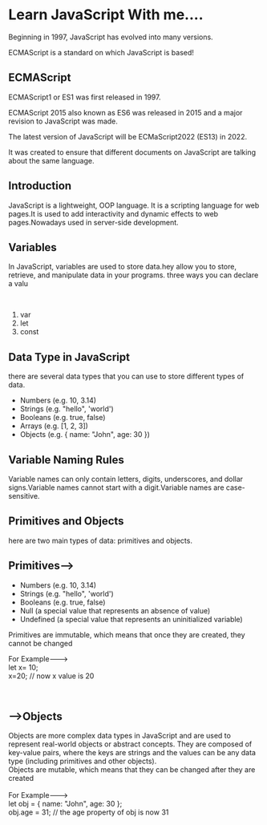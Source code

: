 

# Learn JavaScript With me....


<p>Beginning in 1997, JavaScript has evolved into many versions.</p>
<p>ECMAScript is a standard on which JavaScript is based!<p>

<h2>ECMAScript</h2>
<P>ECMAScript1 or ES1 was first released in 1997.</P>
<P>ECMAScript 2015 also known as ES6 was released in 2015 and a major revision to JavaScript was made.</P>
<P>The latest version of JavaScript will be ECMaScript2022 (ES13) in 2022.</P>
<p>It was created to ensure that different documents on JavaScript are talking about the same language.</p>
<h2>Introduction</h2>
<P>JavaScript is a lightweight, OOP language. It is a scripting language for web pages.It is used to add interactivity and dynamic effects to web pages.Nowadays used in server-side development.</P>

<h2>Variables</h2>
<p>In JavaScript, variables are used to store data.hey allow you to store, retrieve, and manipulate data in your programs. three ways you can declare a valu</p>
<br>
<ol>
<li>var</li>
<li>let</li>
<li>const</li>
</ol>

<h2>Data Type in JavaScript</h2>
<p>there are several data types that you can use to store different types of data.</p>
<ul>
<li>Numbers (e.g. 10, 3.14)</li>
<li>Strings (e.g. "hello", 'world')</li>
<li>Booleans (e.g. true, false)</li>
<li>Arrays (e.g. [1, 2, 3])</li>
<li>Objects (e.g. { name: "John", age: 30 })</li>
</ul>

<h2>Variable Naming Rules</h2>
<p>Variable names can only contain letters, digits, underscores, and dollar signs.Variable names cannot start with a digit.Variable names are case-sensitive.</p>
 
 <h2>Primitives and Objects</h2>
 <p>here are two main types of data: primitives and objects.</p>
 <h2>Primitives--></h2>
 <ul>
    <li>Numbers (e.g. 10, 3.14)</li>
    <li>Strings (e.g. "hello", 'world')</li>
    <li>Booleans (e.g. true, false)</li>
    <li>Null (a special value that represents an absence of value)</li>
    <li>Undefined (a special value that represents an uninitialized variable)</li>
</ul>
<p>Primitives are immutable, which means that once they are created, they cannot be changed</p>
<p>For Example--->
<br>
    let x= 10;
    <br>
    x=20; // now x value is 20</p>

<br>
 <h2>-->Objects</h2>
    <p>Objects are more complex data types in JavaScript and are used to represent real-world objects or abstract concepts. They are composed of key-value pairs, where the keys are strings and the values can be any data type (including primitives and other objects).
    <br>
    Objects are mutable, which means that they can be changed after they are created
    <br><br>
    For Example--->
    <br>
    let obj = { name: "John", age: 30 };
    <br>
    obj.age = 31; // the age property of obj is now 31</p>

<h2><h2>

